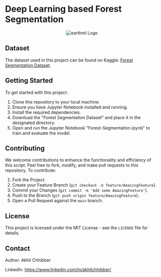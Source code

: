 # Deep Learning based Forest Segmentation
<p align="center">
  <img src="https://github.com/akhilchibber/Forest-Segmentation/blob/main/Forest.png?raw=true" alt="earthml Logo">
</p>

## Dataset
The dataset used in this project can be found on Kaggle: [Forest Segmentation Dataset](https://www.kaggle.com/datasets/quadeer15sh/augmented-forest-segmentation/data). 

## Getting Started
To get started with this project:

1. Clone this repository to your local machine.
2. Ensure you have Jupyter Notebook installed and running.
3. Install the required dependencies.
4. Download the "Forest Segmentation Dataset" and place it in the designated directory.
5. Open and run the Jupyter Notebook "Forest-Segmentation.ipynb" to train and evaluate the model.

## Contributing
We welcome contributions to enhance the functionality and efficiency of this script. Feel free to fork, modify, and make pull requests to this repository. To contribute:

1. Fork the Project.
2. Create your Feature Branch (`git checkout -b feature/AmazingFeature`).
3. Commit your Changes (`git commit -m 'Add some AmazingFeature'`).
4. Push to the Branch (`git push origin feature/AmazingFeature`).
5. Open a Pull Request against the `main` branch.

## License

This project is licensed under the MIT License - see the `LICENSE` file for details.

## Contact

Author: Akhil Chhibber

LinkedIn: https://www.linkedin.com/in/akhilchhibber/
